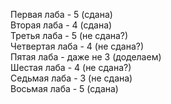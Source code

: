 Первая лаба    - 5 (сдана) <br>
Вторая лаба    - 4 (сдана) <br>
Третья лаба    - 5 (не сдана?) <br>
Четвертая лаба - 4 (не сдана?) <br>
Пятая лаба     - даже не 3 (доделаем) <br>
Шестая лаба    - 4 (не сдана?) <br>
Седьмая лаба   - 3 (не сдана) <br>
Восьмая лаба   - 5 (сдана) <br>
